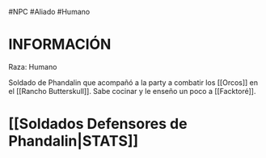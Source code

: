 #NPC #Aliado #Humano
# INFORMACIÓN 
Raza: Humano

Soldado de Phandalin que acompañó a la party a combatir los [[Orcos]] en el [[Rancho Butterskull]].
Sabe cocinar y le enseño un poco a [[Facktoré]].
# [[Soldados Defensores de Phandalin|STATS]]